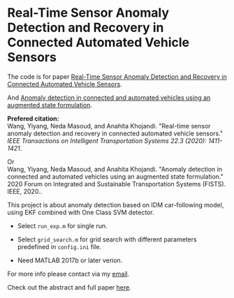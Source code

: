 # Real-Time Sensor Anomaly Detection and Recovery in Connected Automated Vehicle Sensors

The code is for paper [Real-Time Sensor Anomaly Detection and Recovery in Connected Automated Vehicle Sensors](https://arxiv.org/pdf/1911.01531.pdf).

And 
[Anomaly detection in connected and automated vehicles using an augmented state formulation](https://arxiv.org/pdf/2004.09496.pdf).

<b>Prefered citation:</b> 
<br>Wang, Yiyang, Neda Masoud, and Anahita Khojandi. "Real-time sensor anomaly detection and recovery in connected automated vehicle sensors." <i>IEEE Transactions on Intelligent Transportation Systems 22.3 (2020): 1411-1421</i>.

Or
<br>Wang, Yiyang, Neda Masoud, and Anahita Khojandi. "Anomaly detection in connected and automated vehicles using an augmented state formulation." 2020 Forum on Integrated and Sustainable Transportation Systems (FISTS). IEEE, 2020.</i>.

This project is about anomaly detection based on IDM car-following model, using EKF combined with One Class SVM detector.

* Select <code>run_exp.m</code> for single run.

* Select <code>grid_search.m</code> for grid search with different parameters predefined in <code>config.ini</code> file.

* Need MATLAB 2017b or later verion.

For more info please contact via my [email](yiyangw@umich.edu).

Check out the abstract and full paper [here](https://yiyang920.github.io/publications/TITS20).
